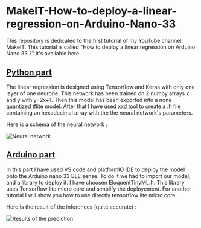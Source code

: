 # MakeIT-How-to-deploy-a-linear-regression-on-Arduino-Nano-33

This repository is dedicated to the first tutorial of my YouTube channel: MakeIT.
This tutorial is called "How to deploy a linear regression on Arduino Nano 33 ?" it's available here.

## [Python part](https://github.com/BaptisteZloch/MakeIT-How-to-deploy-a-linear-regression-on-Arduino-Nano-33/tree/main/Python%20model%20and%20files)

The linear regression is designed using Tensorflow and Keras with only one layer of one neurone. This network has been trained on 2 numpy arrays x and y with y=2x+1.
Then this model has been exported into a none quantized tflite model. After that I have used [xxd tool](https://cygwin.com/packages/summary/xxd.html) to create a .h file containing an hexadecimal array with the the neural network's parameters.

Here is a schema of the neural network :

![Neural network](https://github.com/BaptisteZloch/MakeIT-How-to-deploy-a-linear-regression-on-Arduino-Nano-33/blob/main/Python%20model%20and%20files/Neural%20network.png?raw=true)

## [Arduino part](https://github.com/BaptisteZloch/MakeIT-How-to-deploy-a-linear-regression-on-Arduino-Nano-33/tree/main/Arduino%20code/MakeIT_LinearRegression)

In this part I have used VS code and platformIO IDE to deploy the model onto the Arduino nano 33 BLE sense. To do it we had to import our model, and a library to deploy it. I have choosen EloquentTinyML.h. This library uses Tensorflow lite micro core and simplify the deployement. For another tutorial I will show you how to use directly tensorflow lite micro core.

Here is the result of the inferences (quite accurate) : 

![Results of the prediction](https://github.com/BaptisteZloch/MakeIT-How-to-deploy-a-linear-regression-on-Arduino-Nano-33/blob/main/Results.png?raw=true)
